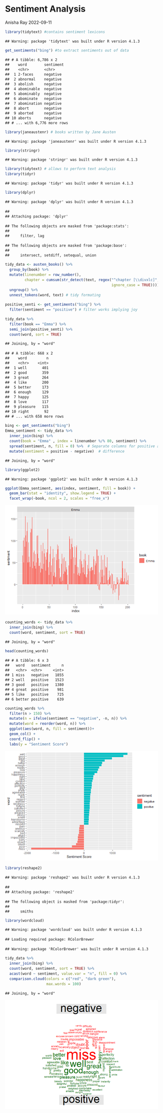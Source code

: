 Sentiment Analysis
================
Anisha Ray
2022-09-11

``` r
library(tidytext) #contains sentiment lexicons
```

    ## Warning: package 'tidytext' was built under R version 4.1.3

``` r
get_sentiments("bing") #to extract sentiments out of data
```

    ## # A tibble: 6,786 x 2
    ##    word        sentiment
    ##    <chr>       <chr>    
    ##  1 2-faces     negative 
    ##  2 abnormal    negative 
    ##  3 abolish     negative 
    ##  4 abominable  negative 
    ##  5 abominably  negative 
    ##  6 abominate   negative 
    ##  7 abomination negative 
    ##  8 abort       negative 
    ##  9 aborted     negative 
    ## 10 aborts      negative 
    ## # ... with 6,776 more rows

``` r
library(janeaustenr) # books written by Jane Austen
```

    ## Warning: package 'janeaustenr' was built under R version 4.1.3

``` r
library(stringr) 
```

    ## Warning: package 'stringr' was built under R version 4.1.3

``` r
library(tidytext) # allows to perform text analysis
library(tidyr)
```

    ## Warning: package 'tidyr' was built under R version 4.1.3

``` r
library(dplyr)
```

    ## Warning: package 'dplyr' was built under R version 4.1.3

    ## 
    ## Attaching package: 'dplyr'

    ## The following objects are masked from 'package:stats':
    ## 
    ##     filter, lag

    ## The following objects are masked from 'package:base':
    ## 
    ##     intersect, setdiff, setequal, union

``` r
tidy_data <- austen_books() %>%
  group_by(book) %>%
  mutate(linenumber = row_number(),
         chapter = cumsum(str_detect(text, regex("^chapter [\\divxlc]", 
                                                 ignore_case = TRUE)))) %>%
  ungroup() %>%
  unnest_tokens(word, text) # tidy formating
```

``` r
positive_senti <- get_sentiments("bing") %>%
  filter(sentiment == "positive") # filter works implying joy
```

``` r
tidy_data %>%
  filter(book == "Emma") %>%
  semi_join(positive_senti) %>%
  count(word, sort = TRUE)
```

    ## Joining, by = "word"

    ## # A tibble: 668 x 2
    ##    word         n
    ##    <chr>    <int>
    ##  1 well       401
    ##  2 good       359
    ##  3 great      264
    ##  4 like       200
    ##  5 better     173
    ##  6 enough     129
    ##  7 happy      125
    ##  8 love       117
    ##  9 pleasure   115
    ## 10 right       92
    ## # ... with 658 more rows

``` r
bing <- get_sentiments("bing")
Emma_sentiment <- tidy_data %>%
  inner_join(bing) %>%
  count(book = "Emma" , index = linenumber %/% 80, sentiment) %>%
  spread(sentiment, n, fill = 0) %>%  # Separate columns for positive and negative
  mutate(sentiment = positive - negative)  # difference
```

    ## Joining, by = "word"

``` r
library(ggplot2)
```

    ## Warning: package 'ggplot2' was built under R version 4.1.3

``` r
ggplot(Emma_sentiment, aes(index, sentiment, fill = book)) +
  geom_bar(stat = "identity", show.legend = TRUE) +
  facet_wrap(~book, ncol = 2, scales = "free_x")
```

![](Title_files/figure-gfm/unnamed-chunk-6-1.png)<!-- -->

``` r
counting_words <- tidy_data %>%
  inner_join(bing) %>%
  count(word, sentiment, sort = TRUE)
```

    ## Joining, by = "word"

``` r
head(counting_words)
```

    ## # A tibble: 6 x 3
    ##   word   sentiment     n
    ##   <chr>  <chr>     <int>
    ## 1 miss   negative   1855
    ## 2 well   positive   1523
    ## 3 good   positive   1380
    ## 4 great  positive    981
    ## 5 like   positive    725
    ## 6 better positive    639

``` r
counting_words %>%
  filter(n > 150) %>%
  mutate(n = ifelse(sentiment == "negative", -n, n)) %>%
  mutate(word = reorder(word, n)) %>%
  ggplot(aes(word, n, fill = sentiment))+
  geom_col() +
  coord_flip() +
  labs(y = "Sentiment Score")
```

![](Title_files/figure-gfm/unnamed-chunk-8-1.png)<!-- -->

``` r
library(reshape2)
```

    ## Warning: package 'reshape2' was built under R version 4.1.3

    ## 
    ## Attaching package: 'reshape2'

    ## The following object is masked from 'package:tidyr':
    ## 
    ##     smiths

``` r
library(wordcloud)
```

    ## Warning: package 'wordcloud' was built under R version 4.1.3

    ## Loading required package: RColorBrewer

    ## Warning: package 'RColorBrewer' was built under R version 4.1.3

``` r
tidy_data %>%
  inner_join(bing) %>%
  count(word, sentiment, sort = TRUE) %>%
  acast(word ~ sentiment, value.var = "n", fill = 0) %>%
  comparison.cloud(colors = c("red", "dark green"),
                   max.words = 100)
```

    ## Joining, by = "word"

![](Title_files/figure-gfm/unnamed-chunk-9-1.png)<!-- -->
